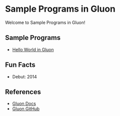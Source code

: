 # Sample Programs in Gluon

Welcome to Sample Programs in Gluon!

## Sample Programs

- [Hello World in Gluon](https://github.com/TheRenegadeCoder/sample-programs/issues/925)

## Fun Facts

- Debut: 2014

## References

- [Gluon Docs](https://gluon-lang.org/)
- [Gluon GitHub](https://github.com/gluon-lang/gluon)
